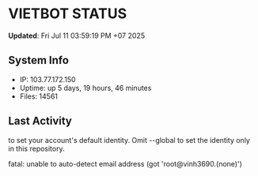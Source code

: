 # VIETBOT STATUS
**Updated**: Fri Jul 11 03:59:19 PM +07 2025

## System Info
- IP: 103.77.172.150
- Uptime: up 5 days, 19 hours, 46 minutes
- Files: 14561

## Last Activity

to set your account's default identity.
Omit --global to set the identity only in this repository.

fatal: unable to auto-detect email address (got 'root@vinh3690.(none)')
